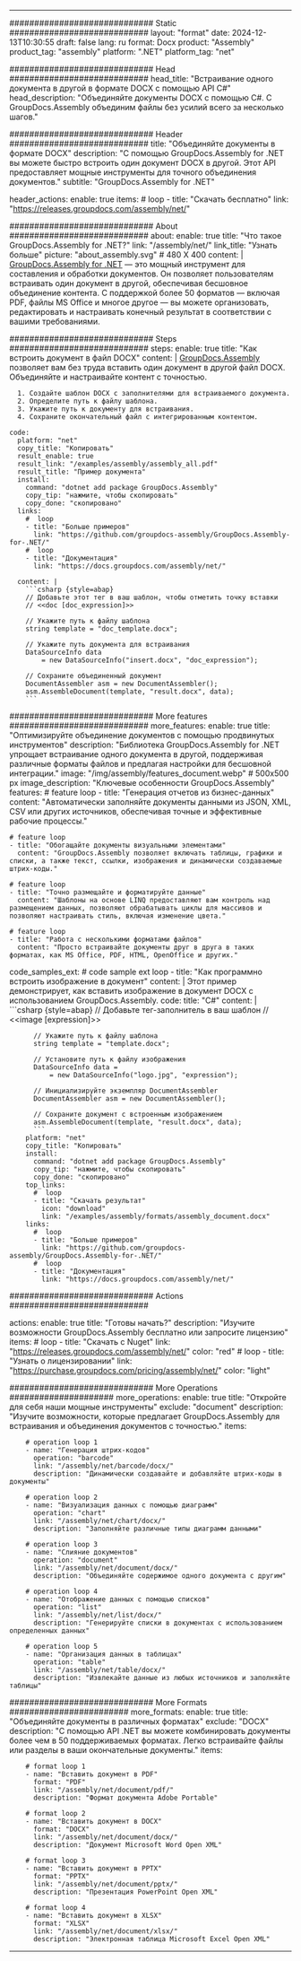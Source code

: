 



---
############################# Static ############################
layout: "format"
date:  2024-12-13T10:30:55
draft: false
lang: ru
format: Docx
product: "Assembly"
product_tag: "assembly"
platform: ".NET"
platform_tag: "net"

############################# Head ############################
head_title: "Встраивание одного документа в другой в формате DOCX с помощью API C#"
head_description: "Объединяйте документы DOCX с помощью C#. С GroupDocs.Assembly объединим файлы без усилий всего за несколько шагов."

############################# Header ############################
title: "Объединяйте документы в формате DOCX" 
description: "С помощью GroupDocs.Assembly for .NET вы можете быстро встроить один документ DOCX в другой. Этот API предоставляет мощные инструменты для точного объединения документов."
subtitle: "GroupDocs.Assembly for .NET" 

header_actions:
  enable: true
  items:
    #  loop
    - title: "Скачать бесплатно"
      link: "https://releases.groupdocs.com/assembly/net/"
      
############################# About ############################
about:
    enable: true
    title: "Что такое GroupDocs.Assembly for .NET?"
    link: "/assembly/net/"
    link_title: "Узнать больше"
    picture: "about_assembly.svg" # 480 X 400
    content: |
       [GroupDocs.Assembly for .NET](/assembly/net/) — это мощный инструмент для составления и обработки документов. Он позволяет пользователям встраивать один документ в другой, обеспечивая бесшовное объединение контента. С поддержкой более 50 форматов — включая PDF, файлы MS Office и многое другое — вы можете организовать, редактировать и настраивать конечный результат в соответствии с вашими требованиями.

############################# Steps ############################
steps:
    enable: true
    title: "Как встроить документ в файл DOCX"
    content: |
      [GroupDocs.Assembly](/assembly/net/) позволяет вам без труда вставить один документ в другой файл DOCX. Объединяйте и настраивайте контент с точностью.
      
      1. Создайте шаблон DOCX с заполнителями для встраиваемого документа.
      2. Определите путь к файлу шаблона.
      3. Укажите путь к документу для встраивания.
      4. Сохраните окончательный файл с интегрированным контентом.
   
    code:
      platform: "net"
      copy_title: "Копировать"
      result_enable: true
      result_link: "/examples/assembly/assembly_all.pdf"
      result_title: "Пример документа"
      install:
        command: "dotnet add package GroupDocs.Assembly"
        copy_tip: "нажмите, чтобы скопировать"
        copy_done: "скопировано"
      links:
        #  loop
        - title: "Больше примеров"
          link: "https://github.com/groupdocs-assembly/GroupDocs.Assembly-for-.NET/"
        #  loop
        - title: "Документация"
          link: "https://docs.groupdocs.com/assembly/net/"
          
      content: |
        ```csharp {style=abap}
        // Добавьте этот тег в ваш шаблон, чтобы отметить точку вставки
        // <<doc [doc_expression]>>

        // Укажите путь к файлу шаблона
        string template = "doc_template.docx";

        // Укажите путь документа для встраивания
        DataSourceInfo data 
            = new DataSourceInfo("insert.docx", "doc_expression");

        // Сохраните объединенный документ
        DocumentAssembler asm = new DocumentAssembler();
        asm.AssembleDocument(template, "result.docx", data);
        ```            

############################# More features ############################
more_features:
  enable: true
  title: "Оптимизируйте объединение документов с помощью продвинутых инструментов"
  description: "Библиотека GroupDocs.Assembly for .NET упрощает встраивание одного документа в другой, поддерживая различные форматы файлов и предлагая настройки для бесшовной интеграции."
  image: "/img/assembly/features_document.webp" # 500x500 px
  image_description: "Ключевые особенности GroupDocs.Assembly"
  features:
    # feature loop
    - title: "Генерация отчетов из бизнес-данных"
      content: "Автоматически заполняйте документы данными из JSON, XML, CSV или других источников, обеспечивая точные и эффективные рабочие процессы."

    # feature loop
    - title: "Обогащайте документы визуальными элементами"
      content: "GroupDocs.Assembly позволяет включать таблицы, графики и списки, а также текст, ссылки, изображения и динамически создаваемые штрих-коды."

    # feature loop
    - title: "Точно размещайте и форматируйте данные"
      content: "Шаблоны на основе LINQ предоставляют вам контроль над размещением данных, позволяют обрабатывать циклы для массивов и позволяют настраивать стиль, включая изменение цвета."

    # feature loop
    - title: "Работа с несколькими форматами файлов"
      content: "Просто встраивайте документы друг в друга в таких форматах, как MS Office, PDF, HTML, OpenOffice и других."
      
  code_samples_ext:
    # code sample ext loop
    - title: "Как программно встроить изображение в документ"
      content: |
        Этот пример демонстрирует, как вставить изображение в документ DOCX с использованием GroupDocs.Assembly.
      code:
        title: "C#"
        content: |
          ```csharp {style=abap}
          // Добавьте тег-заполнитель в ваш шаблон
          // <<image [expression]>>

          // Укажите путь к файлу шаблона
          string template = "template.docx";

          // Установите путь к файлу изображения
          DataSourceInfo data =
              = new DataSourceInfo("logo.jpg", "expression");

          // Инициализируйте экземпляр DocumentAssembler
          DocumentAssembler asm = new DocumentAssembler();

          // Сохраните документ с встроенным изображением
          asm.AssembleDocument(template, "result.docx", data);
          ```
        platform: "net"
        copy_title: "Копировать"
        install:
          command: "dotnet add package GroupDocs.Assembly"
          copy_tip: "нажмите, чтобы скопировать"
          copy_done: "скопировано"
        top_links:
          #  loop
          - title: "Скачать результат"
            icon: "download"
            link: "/examples/assembly/formats/assembly_document.docx"
        links:
          #  loop
          - title: "Больше примеров"
            link: "https://github.com/groupdocs-assembly/GroupDocs.Assembly-for-.NET/"
          #  loop
          - title: "Документация"
            link: "https://docs.groupdocs.com/assembly/net/"
            

            


############################# Actions ############################

actions:
  enable: true
  title: "Готовы начать?"
  description: "Изучите возможности GroupDocs.Assembly бесплатно или запросите лицензию"
  items:
    #  loop
    - title: "Скачать с Nuget"
      link: "https://releases.groupdocs.com/assembly/net/"
      color: "red"
        #  loop
    - title: "Узнать о лицензировании"
      link: "https://purchase.groupdocs.com/pricing/assembly/net/"
      color: "light"


############################# More Operations #####################
more_operations:
    enable: true
    title: "Откройте для себя наши мощные инструменты"
    exclude: "document"
    description: "Изучите возможности, которые предлагает GroupDocs.Assembly для встраивания и объединения документов с точностью."
    items: 
          
        # operation loop 1
        - name: "Генерация штрих-кодов"
          operation: "barcode"
          link: "/assembly/net/barcode/docx/"
          description: "Динамически создавайте и добавляйте штрих-коды в документы"

        # operation loop 2
        - name: "Визуализация данных с помощью диаграмм"
          operation: "chart"
          link: "/assembly/net/chart/docx/"
          description: "Заполняйте различные типы диаграмм данными"

        # operation loop 3
        - name: "Слияние документов"
          operation: "document"
          link: "/assembly/net/document/docx/"
          description: "Объединяйте содержимое одного документа с другим"

        # operation loop 4
        - name: "Отображение данных с помощью списков"
          operation: "list"
          link: "/assembly/net/list/docx/"
          description: "Генерируйте списки в документах с использованием определенных данных"

        # operation loop 5
        - name: "Организация данных в таблицах"
          operation: "table"
          link: "/assembly/net/table/docx/"
          description: "Извлекайте данные из любых источников и заполняйте таблицы"
         
          
############################# More Formats ########################
more_formats:
    enable: true
    title: "Объединяйте документы в различных форматах"
    exclude: "DOCX"
    description: "С помощью API .NET вы можете комбинировать документы более чем в 50 поддерживаемых форматах. Легко встраивайте файлы или разделы в ваши окончательные документы."
    items: 
          
        # format loop 1
        - name: "Вставить документ в PDF"
          format: "PDF"
          link: "/assembly/net/document/pdf/"
          description: "Формат документа Adobe Portable"
          
        # format loop 2
        - name: "Вставить документ в DOCX"
          format: "DOCX"
          link: "/assembly/net/document/docx/"
          description: "Документ Microsoft Word Open XML"
          
        # format loop 3
        - name: "Вставить документ в PPTX"
          format: "PPTX"
          link: "/assembly/net/document/pptx/"
          description: "Презентация PowerPoint Open XML"
          
        # format loop 4
        - name: "Вставить документ в XLSX"
          format: "XLSX"
          link: "/assembly/net/document/xlsx/"
          description: "Электронная таблица Microsoft Excel Open XML"


          

---